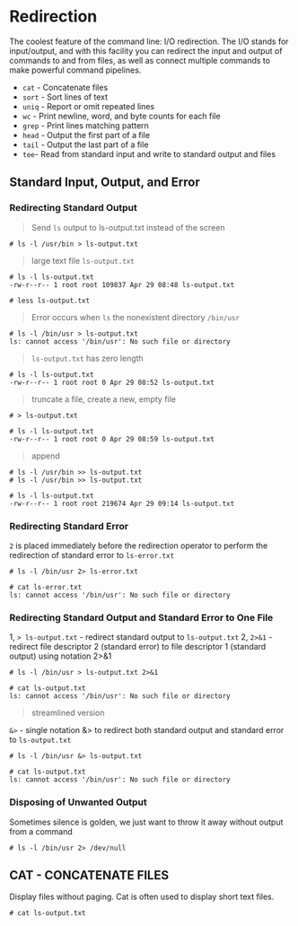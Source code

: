 # Redirection

The coolest feature of the command line: I/O redirection. The I/O stands for input/output, and with this facility you
can redirect the input and output of commands to and from files, as well as connect multiple commands to make powerful
command pipelines.

- `cat` - Concatenate files
- `sort` - Sort lines of text
- `uniq` - Report or omit repeated lines
- `wc` - Print newline, word, and byte counts for each file
- `grep` - Print lines matching pattern
- `head` - Output the first part of a file
- `tail` - Output the last part of a file
- `tee`- Read from standard input and write to standard output and files

## Standard Input, Output, and Error

### Redirecting Standard Output

> Send `ls` output to ls-output.txt instead of the screen

```
# ls -l /usr/bin > ls-output.txt
```

> large text file `ls-output.txt`

```
# ﻿ls -l ls-output.txt 
-rw-r--r-- 1 root root 109837 Apr 29 08:48 ls-output.txt

# ﻿less ls-output.txt
```

> Error occurs when `ls` the nonexistent directory `/bin/usr`

```
# ﻿ls -l /bin/usr > ls-output.txt
ls: cannot access '/bin/usr': No such file or directory
```

> `ls-output.txt` has zero length

```
﻿# ls -l ls-output.txt 
-rw-r--r-- 1 root root 0 Apr 29 08:52 ls-output.txt
```

> truncate a file, create a new, empty file

```
﻿# > ls-output.txt 

# ls -l ls-output.txt 
-rw-r--r-- 1 root root 0 Apr 29 08:59 ls-output.txt
```

> append

```
﻿# ls -l /usr/bin >> ls-output.txt 
# ls -l /usr/bin >> ls-output.txt 

# ls -l ls-output.txt 
-rw-r--r-- 1 root root 219674 Apr 29 09:14 ls-output.txt
```

### Redirecting Standard Error

`2` is placed immediately before the redirection operator to perform the redirection of standard error to `ls-error.txt`

```
﻿# ls -l /bin/usr 2> ls-error.txt

﻿# cat ls-error.txt 
ls: cannot access '/bin/usr': No such file or directory
```

### Redirecting Standard Output and Standard Error to One File

1, `> ls-output.txt` - redirect standard output to `ls-output.txt`
2, `2>&1` - redirect file descriptor 2 (standard error) to file descriptor 1 (standard output) using notation 2>&1

```
﻿# ls -l /bin/usr > ls-output.txt 2>&1

# cat ls-output.txt 
ls: cannot access '/bin/usr': No such file or directory
```

> streamlined version

`&>` - single notation &> to redirect both standard output and standard error to `ls-output.txt`

```
﻿# ls -l /bin/usr &> ls-output.txt 

# cat ls-output.txt 
ls: cannot access '/bin/usr': No such file or directory
```

### Disposing of Unwanted Output

Sometimes silence is golden, we just want to throw it away without output from a command

```
﻿# ls -l /bin/usr 2> /dev/null
```

## CAT - CONCATENATE FILES

Display files without paging. Cat is often used to display short text files.

```
﻿# cat ls-output.txt 
```
